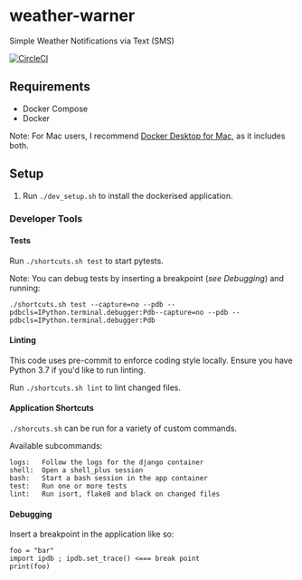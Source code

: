 # weather-warner
Simple Weather Notifications via Text (SMS)

[![CircleCI](https://circleci.com/gh/JakeBar/weather-warner.svg?style=svg&circle-token=44b5a718bad263f1082e56881233f23ec3cc3165)](https://circleci.com/gh/JakeBar/weather-warner)

## Requirements

* Docker Compose
* Docker

Note: For Mac users, I recommend [Docker Desktop for Mac](https://docs.docker.com/docker-for-mac/install/), as it includes both.

## Setup

1. Run `./dev_setup.sh` to install the dockerised application.

### Developer Tools

#### Tests

Run `./shortcuts.sh test` to start pytests.

Note: You can debug tests by inserting a breakpoint (_see Debugging_) and running:
```
./shortcuts.sh test --capture=no --pdb --pdbcls=IPython.terminal.debugger:Pdb--capture=no --pdb --pdbcls=IPython.terminal.debugger:Pdb
```

#### Linting

This code uses pre-commit to enforce coding style locally. Ensure you have Python 3.7 if you'd like to run linting.

Run `./shortcuts.sh lint` to lint changed files.

#### Application Shortcuts

`./shorcuts.sh` can be run for a variety of custom commands.

Available subcommands:

    logs:   Follow the logs for the django container
    shell:  Open a shell_plus session
    bash:   Start a bash session in the app container
    test:   Run one or more tests
    lint:   Run isort, flake8 and black on changed files

#### Debugging

Insert a breakpoint in the application like so:

```
foo = "bar"
import ipdb ; ipdb.set_trace() <=== break point
print(foo)
```
